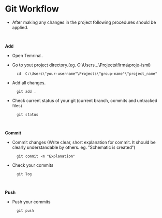 # Git Workflow

- After making any changes in the project following procedures should be applied.

<br>

**Add**<br>
- Open Temrinal.
- Go to yout project directory.(eg. C:\Users\...\Projects\firma\proje-ismi) 
	
		cd  C:\Users\"your-username"\Projects\"group-name"\"project_name"

- Add all changes.
	
		git add .

- Check current status of your git (current branch, commits and untracked files)

		git status

<br>

**Commit**<br>
- Commit changes (Write clear, short explanation for commit. It should be clearly understandable by others. eg. "Schematic is created")

		git commit -m "Explanation"

- Check your commits
	
		git log

<br>

**Push**<br>
- Push your commits 

		git push	
